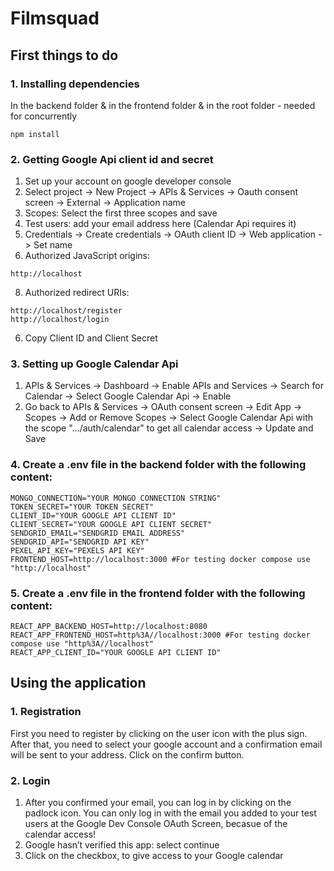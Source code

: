 # Filmsquad

## First things to do

### 1. Installing dependencies
In the backend folder & in the frontend folder & in the root folder - needed for concurrently
```node
npm install
```

### 2. Getting Google Api client id and secret
1. Set up your account on google developer console
2. Select project -> New Project -> APIs & Services -> Oauth consent screen -> External -> Application name
3. Scopes: Select the first three scopes and save 
4. Test users: add your email address here (Calendar Api requires it)
5. Credentials -> Create credentials -> OAuth client ID -> Web application -> Set name
6. Authorized JavaScript origins:
```console
http://localhost
```
8. Authorized redirect URIs:
```console
http://localhost/register
http://localhost/login
```
6. Copy Client ID and Client Secret

### 3. Setting up Google Calendar Api
1. APIs & Services -> Dashboard -> Enable APIs and Services -> Search for Calendar -> Select Google Calendar Api -> Enable
2. Go back to APIs & Services -> OAuth consent screen -> Edit App -> Scopes -> Add or Remove Scopes -> Select Google Calendar Api with the scope ".../auth/calendar" to get all calendar access -> Update and Save 

### 4. Create a .env file in the backend folder with the following content:
```env
MONGO_CONNECTION="YOUR MONGO CONNECTION STRING"
TOKEN_SECRET="YOUR TOKEN SECRET"
CLIENT_ID="YOUR GOOGLE API CLIENT ID"
CLIENT_SECRET="YOUR GOOGLE API CLIENT SECRET"
SENDGRID_EMAIL="SENDGRID EMAIL ADDRESS"
SENDGRID_API="SENDGRID API KEY"
PEXEL_API_KEY="PEXELS API KEY"
FRONTEND_HOST=http://localhost:3000 #For testing docker compose use "http://localhost"
```

### 5. Create a .env file in the frontend folder with the following content:
```env
REACT_APP_BACKEND_HOST=http://localhost:8080
REACT_APP_FRONTEND_HOST=http%3A//localhost:3000 #For testing docker compose use "http%3A//localhost"
REACT_APP_CLIENT_ID="YOUR GOOGLE API CLIENT ID"
```

## Using the application

### 1. Registration
First you need to register by clicking on the user icon with the plus sign. After that, you need to select your google account and a confirmation email will be sent to your address. Click on the confirm button.

### 2. Login
1. After you confirmed your email, you can log in by clicking on the padlock icon. You can only log in with the email you added to your test users at the Google Dev Console OAuth Screen, becasue of the calendar access!
2. Google hasn’t verified this app: select continue
3. Click on the checkbox, to give access to your Google calendar
